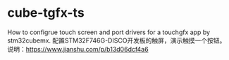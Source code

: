# cube-tgfx-ts
How to configrue touch screen and port drivers for  a touchgfx app by stm32cubemx.
配置STM32F746G-DISCO开发板的触屏，演示触摸一个按钮。 
说明：https://www.jianshu.com/p/b13d06dcf4a6
